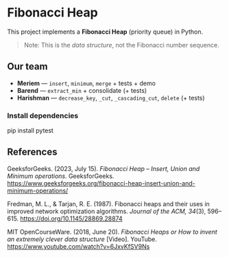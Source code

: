 # Fibonacci Heap 

This project implements a **Fibonacci Heap** (priority queue) in Python.  
> Note: This is the *data structure*, not the Fibonacci number sequence.

## Our team
- **Meriem** — `insert`, `minimum`, `merge` + tests + demo  
- **Barend** — `extract_min` + consolidate (+ tests)  
- **Harishman** — `decrease_key`, `_cut`, `_cascading_cut`, `delete` (+ tests)

### Install dependencies
pip install pytest

## References 

GeeksforGeeks. (2023, July 15). *Fibonacci Heap – Insert, Union and Minimum operations*. GeeksforGeeks. https://www.geeksforgeeks.org/fibonacci-heap-insert-union-and-minimum-operations/

Fredman, M. L., & Tarjan, R. E. (1987). Fibonacci heaps and their uses in improved network optimization algorithms. *Journal of the ACM, 34*(3), 596–615. https://doi.org/10.1145/28869.28874

MIT OpenCourseWare. (2018, June 20). *Fibonacci Heaps or How to invent an extremely clever data structure* [Video]. YouTube. https://www.youtube.com/watch?v=6JxvKfSV9Ns

